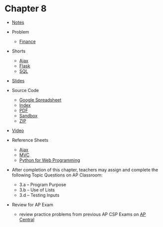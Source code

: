 # Chapter 8

* [Notes](notes)
* Problem
  * [Finance](https://docs.cs50.net/2019/ap/problems/finance/finance.html)
* Shorts
  * [Ajax](https://www.youtube.com/watch?v=dQcBs4S-wEQ)
  * [Flask](https://www.youtube.com/watch?v=X0dwkDh8kwA)
  * [SQL](https://www.youtube.com/watch?v=AywtnUjQ6X4)
* [Slides](https://cdn.cs50.net/2018/fall/lectures/8/lecture8.pdf)
* Source Code
  * [Google Spreadsheet](https://docs.google.com/spreadsheets/d/1lOcpedVe1TeT5cByAlkBnN0vU-TkU6XQJDeplWktY7k/edit?usp=sharing)
  * [Index](https://cdn.cs50.net/2018/fall/lectures/8/src8/)
  * [PDF](https://cdn.cs50.net/2018/fall/lectures/8/src8.pdf)
  * [Sandbox](https://sandbox.cs50.io/5cb25506-2dda-44df-a5b1-c11e17e76915)
  * [ZIP](https://cdn.cs50.net/2018/fall/lectures/8/src8.zip)
* [Video](https://video.cs50.net/2018/fall/lectures/8)
* Reference Sheets
  * [Ajax](https://ap.cs50.school/assets/pdfs/ajax.pdf)
  * [MVC](https://ap.cs50.school/assets/pdfs/mvc.pdf)
  * [Python for Web Programming](https://ap.cs50.school/assets/pdfs/python_for_web_programming.pdf)

* After completion of this chapter, teachers may assign and complete the following Topic Questions on AP Classroom:
  * 3.a – Program Purpose
  * 3.b – Use of Lists
  * 3.d – Testing Inputs

* Review for AP Exam
  * review practice problems from previous AP CSP Exams on [AP Central](https://myap.collegeboard.org/login)

